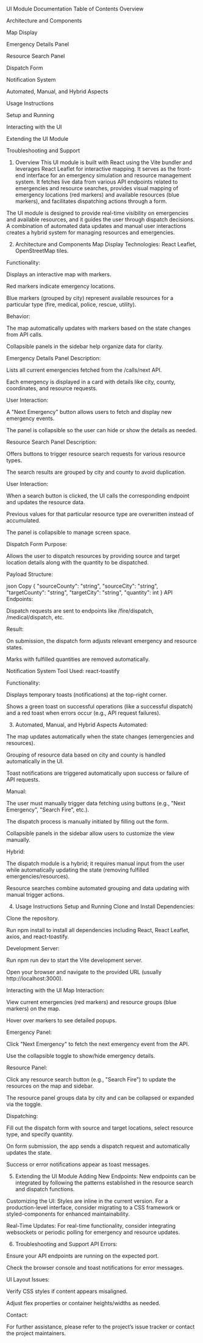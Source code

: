 UI Module Documentation
Table of Contents
Overview

Architecture and Components

Map Display

Emergency Details Panel

Resource Search Panel

Dispatch Form

Notification System

Automated, Manual, and Hybrid Aspects

Usage Instructions

Setup and Running

Interacting with the UI

Extending the UI Module

Troubleshooting and Support

1. Overview
This UI module is built with React using the Vite bundler and leverages React Leaflet for interactive mapping. It serves as the front-end interface for an emergency simulation and resource management system. It fetches live data from various API endpoints related to emergencies and resource searches, provides visual mapping of emergency locations (red markers) and available resources (blue markers), and facilitates dispatching actions through a form.

The UI module is designed to provide real-time visibility on emergencies and available resources, and it guides the user through dispatch decisions. A combination of automated data updates and manual user interactions creates a hybrid system for managing resources and emergencies.

2. Architecture and Components
Map Display
Technologies: React Leaflet, OpenStreetMap tiles.

Functionality:

Displays an interactive map with markers.

Red markers indicate emergency locations.

Blue markers (grouped by city) represent available resources for a particular type (fire, medical, police, rescue, utility).

Behavior:

The map automatically updates with markers based on the state changes from API calls.

Collapsible panels in the sidebar help organize data for clarity.

Emergency Details Panel
Description:

Lists all current emergencies fetched from the /calls/next API.

Each emergency is displayed in a card with details like city, county, coordinates, and resource requests.

User Interaction:

A "Next Emergency" button allows users to fetch and display new emergency events.

The panel is collapsible so the user can hide or show the details as needed.

Resource Search Panel
Description:

Offers buttons to trigger resource search requests for various resource types.

The search results are grouped by city and county to avoid duplication.

User Interaction:

When a search button is clicked, the UI calls the corresponding endpoint and updates the resource data.

Previous values for that particular resource type are overwritten instead of accumulated.

The panel is collapsible to manage screen space.

Dispatch Form
Purpose:

Allows the user to dispatch resources by providing source and target location details along with the quantity to be dispatched.

Payload Structure:

json
Copy
{
  "sourceCounty": "string",
  "sourceCity": "string",
  "targetCounty": "string",
  "targetCity": "string",
  "quantity": int
}
API Endpoints:

Dispatch requests are sent to endpoints like /fire/dispatch, /medical/dispatch, etc.

Result:

On submission, the dispatch form adjusts relevant emergency and resource states.

Marks with fulfilled quantities are removed automatically.

Notification System
Tool Used: react-toastify

Functionality:

Displays temporary toasts (notifications) at the top-right corner.

Shows a green toast on successful operations (like a successful dispatch) and a red toast when errors occur (e.g., API request failures).

3. Automated, Manual, and Hybrid Aspects
Automated:

The map updates automatically when the state changes (emergencies and resources).

Grouping of resource data based on city and county is handled automatically in the UI.

Toast notifications are triggered automatically upon success or failure of API requests.

Manual:

The user must manually trigger data fetching using buttons (e.g., "Next Emergency", "Search Fire", etc.).

The dispatch process is manually initiated by filling out the form.

Collapsible panels in the sidebar allow users to customize the view manually.

Hybrid:

The dispatch module is a hybrid; it requires manual input from the user while automatically updating the state (removing fulfilled emergencies/resources).

Resource searches combine automated grouping and data updating with manual trigger actions.

4. Usage Instructions
Setup and Running
Clone and Install Dependencies:

Clone the repository.

Run npm install to install all dependencies including React, React Leaflet, axios, and react-toastify.

Development Server:

Run npm run dev to start the Vite development server.

Open your browser and navigate to the provided URL (usually http://localhost:3000).

Interacting with the UI
Map Interaction:

View current emergencies (red markers) and resource groups (blue markers) on the map.

Hover over markers to see detailed popups.

Emergency Panel:

Click "Next Emergency" to fetch the next emergency event from the API.

Use the collapsible toggle to show/hide emergency details.

Resource Panel:

Click any resource search button (e.g., "Search Fire") to update the resources on the map and sidebar.

The resource panel groups data by city and can be collapsed or expanded via the toggle.

Dispatching:

Fill out the dispatch form with source and target locations, select resource type, and specify quantity.

On form submission, the app sends a dispatch request and automatically updates the state.

Success or error notifications appear as toast messages.

5. Extending the UI Module
Adding New Endpoints:
New endpoints can be integrated by following the patterns established in the resource search and dispatch functions.

Customizing the UI:
Styles are inline in the current version. For a production-level interface, consider migrating to a CSS framework or styled-components for enhanced maintainability.

Real-Time Updates:
For real-time functionality, consider integrating websockets or periodic polling for emergency and resource updates.

6. Troubleshooting and Support
API Errors:

Ensure your API endpoints are running on the expected port.

Check the browser console and toast notifications for error messages.

UI Layout Issues:

Verify CSS styles if content appears misaligned.

Adjust flex properties or container heights/widths as needed.

Contact:

For further assistance, please refer to the project’s issue tracker or contact the project maintainers.